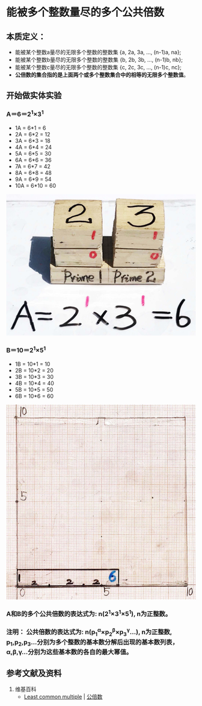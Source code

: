 # 能被多个整数量尽的多个公共倍数

## 本质定义：

- 能被某个整数a量尽的无限多个整数的整数集 {a, 2a, 3a, ..., (n-1)a, na};
- 能被某个整数b量尽的无限多个整数的整数集 {b, 2b, 3b, ..., (n-1)b, nb};
- 能被某个整数c量尽的无限多个整数的整数集 {c, 2c, 3c, ..., (n-1)c, nc};
- **公倍数的集合指的是上面两个或多个整数集合中的相等的无限多个整数值**。

## 开始做实体实验

### A＝6＝2<sup>1</sup>×3<sup>1</sup>
- 1A = 6*1 = 6 
- 2A = 6*2 = 12 
- 3A = 6*3 = 18 
- 4A = 6*4 = 24 
- 5A = 6*5 = 30 
- 6A = 6*6 = 36 
- 7A = 6*7 = 42 
- 8A = 6*8 = 48 
- 9A = 6*9 = 54 
- 10A = 6*10 = 60 

![](/images/数论/基本数和合成数/能被多个整数量尽的多个公共倍数/1a1.jpg)

### B＝10＝2<sup>1</sup>×5<sup>1</sup>
- 1B = 10*1 = 10
- 2B = 10*2 = 20 
- 3B = 10*3 = 30 
- 4B = 10*4 = 40 
- 5B = 10*5 = 50 
- 6B = 10*6 = 60 

![](/images/数论/基本数和合成数/能被多个整数量尽的多个公共倍数/2a1.jpg)

### A和B的多个公共倍数的表达式为: n(2<sup>1</sup>×3<sup>1</sup>×5<sup>1</sup>), n为正整数。
### 注明： 公共倍数的表达式为: n(p<sub>1</sub><sup>α</sup>×p<sub>2</sub><sup>β</sup>×p<sub>3</sub><sup>γ</sup>...), n为正整数, p<sub>1</sub>,p<sub>2</sub>,p<sub>3</sub>...分别为多个整数的基本数分解后出现的基本数列表，α,β,γ...分别为这些基本数的各自的最大幂值。

## 参考文献及资料

1. 维基百科
	- [Least common multiple](https://en.wikipedia.org/wiki/Least_common_multiple) | [公倍数](https://zh.wikipedia.org/wiki/公倍数) 





